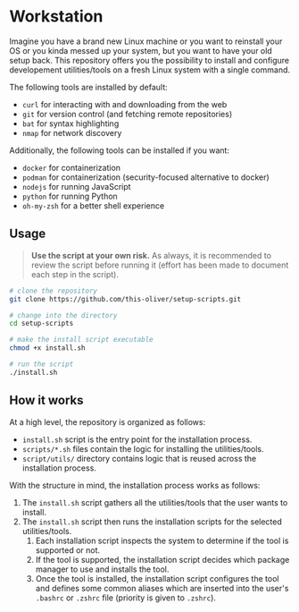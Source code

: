 # Workstation

Imagine you have a brand new Linux machine or you want to reinstall your OS or you kinda messed up your system, but you want to have your old setup back. This repository offers you the possibility to install and configure developement utilities/tools on a fresh Linux system with a single command.

The following tools are installed by default:

- `curl` for interacting with and downloading from the web
- `git` for version control (and fetching remote repositories)
- `bat` for syntax highlighting
- `nmap` for network discovery

Additionally, the following tools can be installed if you want:

- `docker` for containerization
- `podman` for containerization (security-focused alternative to docker)
- `nodejs` for running JavaScript
- `python` for running Python
- `oh-my-zsh` for a better shell experience

## Usage

> **Use the script at your own risk.** As always, it is recommended to review the script before running it (effort has been made to document each step in the script).

```bash
# clone the repository
git clone https://github.com/this-oliver/setup-scripts.git

# change into the directory
cd setup-scripts

# make the install script executable
chmod +x install.sh

# run the script
./install.sh
```

## How it works

At a high level, the repository is organized as follows:

- `install.sh` script is the entry point for the installation process.
- `scripts/*.sh` files contain the logic for installing the utilities/tools.
- `script/utils/` directory contains logic that is reused across the installation process.

With the structure in mind, the installation process works as follows:

1. The `install.sh` script gathers all the utilities/tools that the user wants to install.
2. The `install.sh` script then runs the installation scripts for the selected utilities/tools.
   1. Each installation script inspects the system to determine if the tool is supported or not.
   2. If the tool is supported, the installation script decides which package manager to use and installs the tool.
   3. Once the tool is installed, the installation script configures the tool and defines some common aliases which are inserted into the user's `.bashrc` or `.zshrc` file (priority is given to `.zshrc`).
